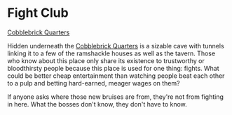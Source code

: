 # Fight Club
[Cobblebrick Quarters](Cobblebrick%20Quarters%20Overview.md)

Hidden underneath the [Cobblebrick Quarters](Cobblebrick%20Quarters%20Overview.md) is a sizable cave with tunnels linking it to a few of the ramshackle houses as well as the tavern. Those who know about this place only share its existence to trustworthy or bloodthirsty people because this place is used for one thing: fights. What could be better cheap entertainment than watching people beat each other to a pulp and betting hard-earned, meager wages on them? 

If anyone asks where those new bruises are from, they're not from fighting in here. What the bosses don't know, they don't have to know.